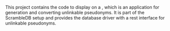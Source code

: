 This project contains the code to display on a , which is an application for generation and converting unlinkable pseudonyms. It is part of the ScrambleDB setup and provides the database driver with a rest interface for unlinkable pseudonyms.
